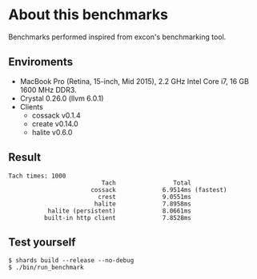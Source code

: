 # About this benchmarks

Benchmarks performed inspired from excon's benchmarking tool.

## Enviroments

- MacBook Pro (Retina, 15-inch, Mid 2015), 2.2 GHz Intel Core i7, 16 GB 1600 MHz DDR3.
- Crystal 0.26.0 (llvm 6.0.1)
- Clients
  - cossack v0.1.4
  - create v0.14.0
  - halite v0.6.0

## Result

```
Tach times: 1000
                          Tach                Total
                       cossack             6.9514ms (fastest)
                         crest             9.0551ms
                        halite             7.8958ms
           halite (persistent)             8.0661ms
          built-in http client             7.8528ms
```

## Test yourself

```crystal
$ shards build --release --no-debug
$ ./bin/run_benchmark
```
